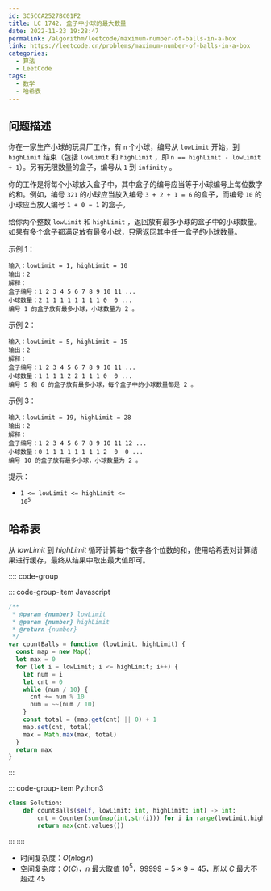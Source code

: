```yaml
---
id: 3C5CCA2527BC01F2
title: LC 1742. 盒子中小球的最大数量
date: 2022-11-23 19:28:47
permalink: /algorithm/leetcode/maximum-number-of-balls-in-a-box
link: https://leetcode.cn/problems/maximum-number-of-balls-in-a-box
categories:
  - 算法
  - LeetCode
tags:
  - 数学
  - 哈希表
---
```


<Level :type='1'/>

## 问题描述

你在一家生产小球的玩具厂工作，有 `n` 个小球，编号从 `lowLimit` 开始，到 `highLimit` 结束（包括 `lowLimit` 和 `highLimit` ，即 `n == highLimit - lowLimit + 1`）。另有无限数量的盒子，编号从 `1` 到 `infinity` 。

你的工作是将每个小球放入盒子中，其中盒子的编号应当等于小球编号上每位数字的和。例如，编号 `321` 的小球应当放入编号 `3 + 2 + 1 = 6` 的盒子，而编号 `10` 的小球应当放入编号 `1 + 0 = 1` 的盒子。

给你两个整数 `lowLimit` 和 `highLimit` ，返回放有最多小球的盒子中的小球数量。如果有多个盒子都满足放有最多小球，只需返回其中任一盒子的小球数量。

示例 1：

```text
输入：lowLimit = 1, highLimit = 10
输出：2
解释：
盒子编号：1 2 3 4 5 6 7 8 9 10 11 ...
小球数量：2 1 1 1 1 1 1 1 1 0  0 ...
编号 1 的盒子放有最多小球，小球数量为 2 。
```

示例 2：

```text
输入：lowLimit = 5, highLimit = 15
输出：2
解释：
盒子编号：1 2 3 4 5 6 7 8 9 10 11 ...
小球数量：1 1 1 1 2 2 1 1 1 0  0 ...
编号 5 和 6 的盒子放有最多小球，每个盒子中的小球数量都是 2 。
```

示例 3：

```text
输入：lowLimit = 19, highLimit = 28
输出：2
解释：
盒子编号：1 2 3 4 5 6 7 8 9 10 11 12 ...
小球数量：0 1 1 1 1 1 1 1 1 2  0  0 ...
编号 10 的盒子放有最多小球，小球数量为 2 。
```

提示：

- <code>1 <= lowLimit <= highLimit <= 10<sup>5</sup></code>

## 哈希表

从 $lowLimit$ 到 $highLimit$ 循环计算每个数字各个位数的和，使用哈希表对计算结果进行缓存，最终从结果中取出最大值即可。

:::: code-group

::: code-group-item Javascript

```javascript
/**
 * @param {number} lowLimit
 * @param {number} highLimit
 * @return {number}
 */
var countBalls = function (lowLimit, highLimit) {
  const map = new Map()
  let max = 0
  for (let i = lowLimit; i <= highLimit; i++) {
    let num = i
    let cnt = 0
    while (num / 10) {
      cnt += num % 10
      num = ~~(num / 10)
    }
    const total = (map.get(cnt) || 0) + 1
    map.set(cnt, total)
    max = Math.max(max, total)
  }
  return max
}
```

:::

::: code-group-item Python3

```python
class Solution:
    def countBalls(self, lowLimit: int, highLimit: int) -> int:
        cnt = Counter(sum(map(int,str(i))) for i in range(lowLimit,highLimit+1))
        return max(cnt.values())
```

:::
::::

- 时间复杂度：$O(n \log {n})$
- 空间复杂度：$O(C)$，$n$ 最大取值 $10^5$，$99999 = 5 \times 9 = 45$，所以 $C$ 最大不超过 $45$
